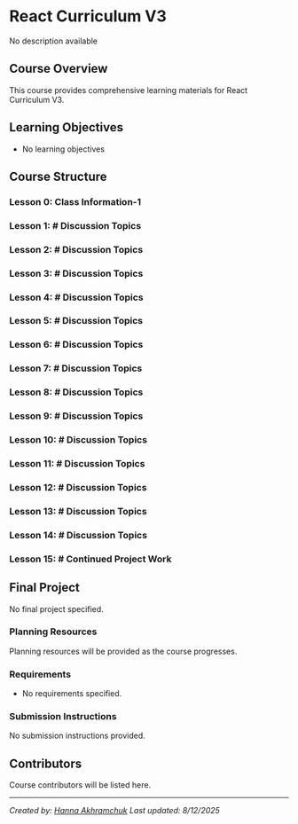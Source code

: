 # React Curriculum V3

No description available

## Course Overview

This course provides comprehensive learning materials for React Curriculum V3.

## Learning Objectives

- No learning objectives

## Course Structure

### Lesson 0: Class Information-1
### Lesson 1: # Discussion Topics
### Lesson 2: # Discussion Topics
### Lesson 3: # Discussion Topics
### Lesson 4: # Discussion Topics
### Lesson 5: # Discussion Topics
### Lesson 6: # Discussion Topics
### Lesson 7: # Discussion Topics
### Lesson 8: # Discussion Topics
### Lesson 9: # Discussion Topics
### Lesson 10: # Discussion Topics
### Lesson 11: # Discussion Topics
### Lesson 12: # Discussion Topics
### Lesson 13: # Discussion Topics
### Lesson 14: # Discussion Topics
### Lesson 15: # Continued Project Work

## Final Project

No final project specified.

### Planning Resources

Planning resources will be provided as the course progresses.

### Requirements

- No requirements specified.

### Submission Instructions

No submission instructions provided.

## Contributors

Course contributors will be listed here.

---

*Created by: [Hanna Akhramchuk](https://github.com/akhhanna20)*
*Last updated: 8/12/2025*